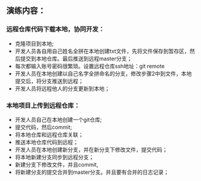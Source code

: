 ## 演练内容：
### 远程仓库代码下载本地，协同开发：
* 克隆项目到本地;
* 开发人员各自用自己姓名全拼在本地创建txt文件，先将文件保存到暂存区，然后提交到本地仓库。最后推送到远程master分支；
* 每次都输入账号密码很繁琐。设置远程仓库ssh地址：git remote 
* 开发人员在本地创建以自己名字全拼命名的分支，修改步骤2中到文件，本地提交后，将分支推送到远程；
* 开发人员将远程他人的分支更新到本地；

### 本地项目上传到远程仓库：
* 开发人员自己在本地创建一个git仓库;
* 提交代码，然后commit;
* 将本地仓库和远程仓库关联；
* 推送本地仓库代码到远程；
* 开发人员在本地创建新分支，并在新分支下修改文件，提交代码；
* 将本地新建分支同步到远程分支；
* 新建分支下修改文件，并且commit,
* 将新建分支的提交合并到master分支。并且要有合并的日志记录；
